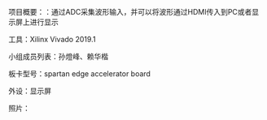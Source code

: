 项目概要：：通过ADC采集波形输入，并可以将波形通过HDMI传入到PC或者显示屏上进行显示

工具：Xilinx Vivado 2019.1

小组成员列表：孙燈峰、赖华楷

板卡型号：spartan edge accelerator board

外设：显示屏

照片：